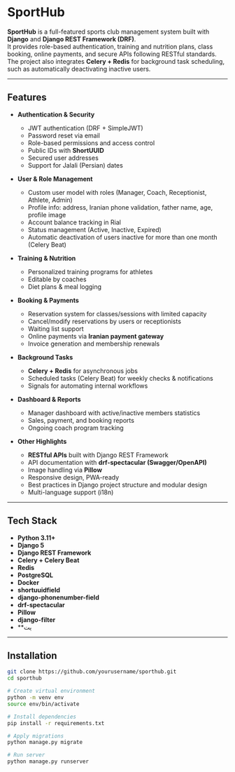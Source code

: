# SportHub

**SportHub** is a full-featured sports club management system built with **Django** and **Django REST Framework (DRF)**.  
It provides role-based authentication, training and nutrition plans, class booking, online payments, and secure APIs following RESTful standards.  
The project also integrates **Celery + Redis** for background task scheduling, such as automatically deactivating inactive users.  

---

## Features

- **Authentication & Security**
  - JWT authentication (DRF + SimpleJWT)
  - Password reset via email
  - Role-based permissions and access control
  - Public IDs with **ShortUUID**
  - Secured user addresses
  - Support for Jalali (Persian) dates

- **User & Role Management**
  - Custom user model with roles (Manager, Coach, Receptionist, Athlete, Admin)
  - Profile info: address, Iranian phone validation, father name, age, profile image
  - Account balance tracking in Rial
  - Status management (Active, Inactive, Expired)
  - Automatic deactivation of users inactive for more than one month (Celery Beat)

- **Training & Nutrition**
  - Personalized training programs for athletes
  - Editable by coaches
  - Diet plans & meal logging

- **Booking & Payments**
  - Reservation system for classes/sessions with limited capacity
  - Cancel/modify reservations by users or receptionists
  - Waiting list support
  - Online payments via **Iranian payment gateway**
  - Invoice generation and membership renewals

- **Background Tasks**
  - **Celery + Redis** for asynchronous jobs
  - Scheduled tasks (Celery Beat) for weekly checks & notifications
  - Signals for automating internal workflows

- **Dashboard & Reports**
  - Manager dashboard with active/inactive members statistics
  - Sales, payment, and booking reports
  - Ongoing coach program tracking

- **Other Highlights**
  - **RESTful APIs** built with Django REST Framework
  - API documentation with **drf-spectacular (Swagger/OpenAPI)**
  - Image handling via **Pillow**
  - Responsive design, PWA-ready
  - Best practices in Django project structure and modular design
  - Multi-language support (i18n)

---

## Tech Stack

- **Python 3.11+**
- **Django 5**
- **Django REST Framework**
- **Celery + Celery Beat**
- **Redis**
- **PostgreSQL**
- **Docker**
- **shortuuidfield**
- **django-phonenumber-field**
- **drf-spectacular**
- **Pillow**
- **django-filter**
- **یت

---

## Installation

```bash
git clone https://github.com/yourusername/sporthub.git
cd sporthub

# Create virtual environment
python -m venv env
source env/bin/activate

# Install dependencies
pip install -r requirements.txt

# Apply migrations
python manage.py migrate

# Run server
python manage.py runserver
